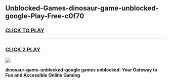 
## Unblocked-Games-dinosaur-game-unblocked-google-Play-Free-c0f70
<h3>
<a href="https://premium76.site?title=dinosaur-game-unblocked-google&ref=17A">CLICK TO PLAY</a></h3>
<hr>

<h3>
<a href="https://premium76.site?title=dinosaur-game-unblocked-google&ref=17A">CLICK 2 PLAY</a>
  
</h3>

<a href="https://premium76.site?title=dinosaur-game-unblocked-google&ref=17A"><img src="https://clearcache.store/games.png"></a>


**dinosaur-game-unblocked-google games unblocked: Your Gateway to Fun and Accessible Online Gaming**
